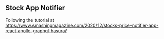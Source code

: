 ## Stock App Notifier
Following the tutorial at https://www.smashingmagazine.com/2020/12/stocks-price-notifier-app-react-apollo-graphql-hasura/